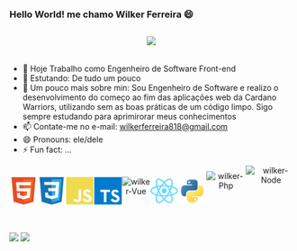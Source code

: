 ### Hello World! me chamo Wilker Ferreira 😄
 ##
 
 <p align="center">
  <a href="https://github.com/wilker818"><img src="https://readme-typing-svg.herokuapp.com/?lines=Software%20engineer%20front-end%20;I%27ll%20be%20good%20at%20TypeScript&font=Fira%20Code&center=true&width=440&height=45&color=007ACCe&vCenter=true&size=22"  ></a>
</p>
 
 
 ##
- 🔭 Hoje Trabalho como Engenheiro de Software Front-end
- 🌱 Estutando:  De tudo um pouco
- 💬 Um pouco mais sobre min: Sou Engenheiro de Software e realizo o desenvolvimento do começo ao fim das aplicações web da Cardano Warriors, utilizando sem as boas práticas de um código limpo. Sigo sempre estudando para aprimirorar meus conhecimentos
- 📫 Contate-me no e-mail: wilkerferreira818@gmail.com
- 😄 Pronouns: ele/dele
- ⚡ Fun fact: ...

<div align="center" style="display: flex; justify-content: space-around; align-items: center;"><br> 
  <img align="center" alt="wilker-HTML" height="50" width="50" src="https://raw.githubusercontent.com/devicons/devicon/master/icons/html5/html5-original.svg">
  <img align="center" alt="wilker-CSS" height="50" width="50" src="https://raw.githubusercontent.com/devicons/devicon/master/icons/css3/css3-original.svg">  
  <img align="center" alt="wilker-Js" height="50" width="50" src="https://raw.githubusercontent.com/devicons/devicon/master/icons/javascript/javascript-plain.svg">
  <img align="center" alt="wilker-Ts" height="50" width="50" src="https://raw.githubusercontent.com/devicons/devicon/master/icons/typescript/typescript-plain.svg">
  <img align="center" alt="wilker-Vue" height="50" width="50" src="https://cdn.jsdelivr.net/gh/devicons/devicon/icons/vuejs/vuejs-original-wordmark.svg">
  <img align="center" alt="wilker-React" height="50" width="50" src="https://raw.githubusercontent.com/devicons/devicon/master/icons/react/react-original.svg">
  <img align="center" alt="wilker-Python" height="50" width="50" src="https://raw.githubusercontent.com/devicons/devicon/master/icons/python/python-original.svg">
  <img align="center" alt="wilker-Php" height="70" width="70" src="https://cdn.jsdelivr.net/gh/devicons/devicon/icons/php/php-plain.svg">
  <img align="center" alt="wilker-Node" height="90" width="90" src="https://cdn.jsdelivr.net/gh/devicons/devicon/icons/nodejs/nodejs-original-wordmark.svg" />
  
  
</div>
  
  ##
  
  <div>
  <a href = "mailto:wilkerferreira818@gmail.com"><img src="https://img.shields.io/badge/-Gmail-%23333?style=for-the-badge&logo=gmail&logoColor=white" target="_blank"></a>
  <a href="https://www.linkedin.com/in/wilker-ferreira-74b86b18a/" target="_blank"><img src="https://img.shields.io/badge/-LinkedIn-%230077B5?style=for-the-badge&logo=linkedin&logoColor=white" target="_blank"></a>  
  
 
</div>

  
